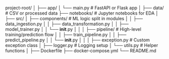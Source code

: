 project-root/
│
├── app/
│   └── main.py                   # FastAPI or Flask app
│
├── data/                         # CSV or processed data
├── notebooks/                    # Jupyter notebooks for EDA
│
├── src/
│   ├── components/               # ML logic split in modules
│   │   ├── data_ingestion.py
│   │   ├── data_transformation.py
│   │   ├── model_trainer.py
│   │   └── __init__.py
│   │
│   ├── pipeline/                 # High-level training/prediction flow
│   │   ├── train_pipeline.py
│   │   ├── predict_pipeline.py
│   │   └── __init__.py
│   │
│   ├── exception.py              # Custom exception class
│   ├── logger.py                 # Logging setup
│   └── utils.py                  # Helper functions
│
├── Dockerfile
├── docker-compose.yml
└── README.md
